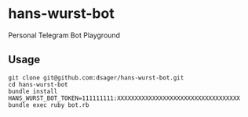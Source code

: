 # hans-wurst-bot
Personal Telegram Bot Playground

## Usage

```
git clone git@github.com:dsager/hans-wurst-bot.git
cd hans-wurst-bot
bundle install
HANS_WURST_BOT_TOKEN=111111111:XXXXXXXXXXXXXXXXXXXXXXXXXXXXXXXXXXX bundle exec ruby bot.rb
```
